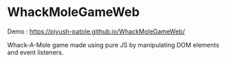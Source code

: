 # WhackMoleGameWeb

Demo : https://piyush-patole.github.io/WhackMoleGameWeb/

Whack-A-Mole game made using pure JS by manipulating DOM elements and event listeners.

